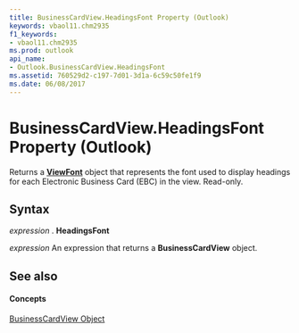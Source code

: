 ```yaml
---
title: BusinessCardView.HeadingsFont Property (Outlook)
keywords: vbaol11.chm2935
f1_keywords:
- vbaol11.chm2935
ms.prod: outlook
api_name:
- Outlook.BusinessCardView.HeadingsFont
ms.assetid: 760529d2-c197-7d01-3d1a-6c59c50fe1f9
ms.date: 06/08/2017
---
```



# BusinessCardView.HeadingsFont Property (Outlook)

Returns a  **[ViewFont](Outlook.ViewFont.md)** object that represents the font used to display headings for each Electronic Business Card (EBC) in the view. Read-only.


## Syntax

 _expression_ . **HeadingsFont**

 _expression_ An expression that returns a **BusinessCardView** object.


## See also


#### Concepts


[BusinessCardView Object](Outlook.BusinessCardView.md)

